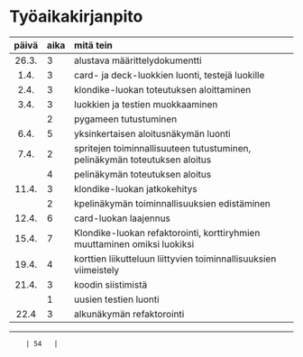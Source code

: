 # Työaikakirjanpito

| päivä | aika | mitä tein  |
| :----:|:-----| :-----|
| 26.3. | 3    | alustava määrittelydokumentti |
| 1.4.  | 3    | card- ja deck-luokkien luonti, testejä luokille |
| 2.4.  | 3    | klondike-luokan toteutuksen aloittaminen |
| 3.4.  | 3    | luokkien ja testien muokkaaminen |
|       | 2    | pygameen tutustuminen |
| 6.4.  | 5    | yksinkertaisen aloitusnäkymän luonti |
| 7.4.  | 2    | spritejen toiminnallisuuteen tutustuminen, pelinäkymän toteutuksen aloitus |
|       | 4    | pelinäkymän toteutuksen aloitus |
| 11.4. | 3    | klondike-luokan jatkokehitys |
|       | 2    | kpelinäkymän toiminnallisuuksien edistäminen |
| 12.4. | 6    | card-luokan laajennus |
| 15.4. | 7    | Klondike-luokan refaktorointi, korttiryhmien muuttaminen omiksi luokiksi |
| 19.4. | 4    | korttien liikutteluun liittyvien toiminnallisuuksien viimeistely |
| 21.4. | 3    | koodin siistimistä |
|       | 1    | uusien testien luonti |
| 22.4  | 3    | alkunäkymän refaktorointi |
---------------------------------------------------------------------
		| 54   |
